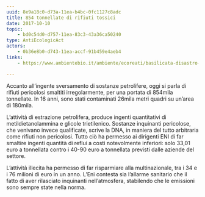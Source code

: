 ```yaml
---
uuid: 8e9a18c0-d73a-11ea-b4bc-0fc1127c8adc
title: 854 tonnellate di rifiuti tossici
date: 2017-10-10
topic:
    - bd0c54d0-d757-11ea-83c3-43a36ca50240
type: AntiEcologicAct
actors:
    - 0b36e8b0-d743-11ea-accf-91b459e4aeb4
links:
    - https://www.ambientebio.it/ambiente/ecoreati/basilicata-disastro-ambientale-petrolio-rifiuti-tossici/

---
```


Accanto all’ingente sversamento di sostanze petrolifere, oggi si parla di rifiuti pericolosi smaltiti irregolarmente, per una portata di 854mila tonnellate. In 16 anni, sono stati contaminati 26mila metri quadri su un’area di 180mila.

L’attività di estrazione petrolifera, produce ingenti quantitativi di metildietanolammina e glicole trietilenico. Sostanze inquinanti pericolose, che venivano invece qualificate, scrive la DNA, in maniera del tutto arbitraria come rifiuti non pericolosi. Tutto ciò ha permesso ai dirigenti ENI di far smaltire ingenti quantità di reflui a costi notevolmente inferiori: solo 33,01 euro a tonnellata contro i 40-90 euro a tonnellata previsti dalle aziende del settore.

L’attività illecita ha permesso di far risparmiare alla multinazionale, tra i 34 e i 76 milioni di euro in un anno. L’Eni contesta sia l’allarme sanitario che il fatto di aver rilasciato inquinanti nell’atmosfera, stabilendo che le emissioni sono sempre state nella norma.

